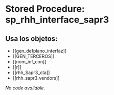 # Stored Procedure: sp_rhh_interface_sapr3

## Usa los objetos:
- [[gen_defplano_interfaz]]
- [[GEN_TERCEROS]]
- [[nom_inf_con]]
- [[r]]
- [[rhh_Sapr3_cta]]
- [[rhh_sapr3_vendors]]

*No code available.*
